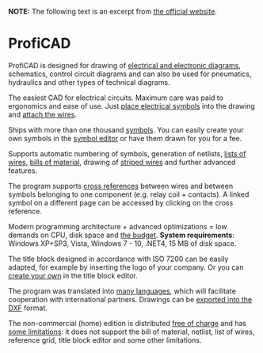 ﻿**NOTE:** The following text is an excerpt from [the official website](https://www.proficad.com).

# ProfiCAD
ProfiCAD is designed for drawing of [electrical and electronic diagrams](https://www.proficad.com/screenshots.aspx), schematics, control circuit diagrams and can also be used for pneumatics, hydraulics and other types of technical diagrams. 

The easiest CAD for electrical circuits. Maximum care was paid to ergonomics and ease of use. Just [place electrical symbols](https://www.proficad.com/help/de/how-to-insert-symbols.htm) into the drawing and [attach the wires](https://www.proficad.com/help/de/how-to-draw-electrical-wires.htm). 

Ships with more than one thousand [symbols](https://gallery.proficad.com/Symbols/). You can easily create your own symbols in the [symbol editor](https://www.proficad.com/help/pe/drawing-electrical-symbols.htm) or have them drawn for you for a fee. 

Supports automatic numbering of symbols, generation of netlists, [lists of wires](https://www.proficad.com/help/reports/list-of-wires.htm), [bills of material](https://www.proficad.com/help/reports/bill-of-material.htm), drawing of [striped wires](https://www.proficad.com/help/de/how-to-draw-electrical-wires.htm) and further advanced features. 

The program supports [cross references](https://www.proficad.com/help/de/cross-references.htm) between wires and between symbols belonging to one component (e.g. relay coil + contacts). A linked symbol on a different page can be accessed by clicking on the cross reference. 

Modern programming architecture + advanced optimizations = low demands on CPU, disk space and [the budget](https://www.proficad.com/purchase.aspx).
**System requirements**: Windows XP+SP3, Vista, Windows 7 - 10, .NET4, 15 MB of disk space. 

The title block designed in accordance with ISO 7200 can be easily adapted, for example by inserting the logo of your company. Or you can [create your own](https://www.proficad.com/help/tb/how-to-create-title-block.htm) in the title block editor. 

The program was translated into [many languages](https://gallery.proficad.com/pages/translate.aspx)​​, which will facilitate cooperation with international partners. Drawings can be [exported into the DXF](https://www.proficad.com/help/reports/export-dxf.htm) format. 

The non-commercial (home) edition is distributed [free of charge](https://www.proficad.com/download.aspx) and has [some limitations](https://www.proficad.com/Editions.aspx): it does not support the bill of material, netlist, list of wires, reference grid, title block editor and some other limitations. 